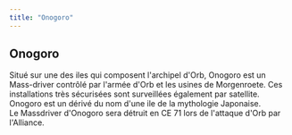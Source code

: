 ```yaml
---
title: "Onogoro"
---
```


Onogoro
-------

Situé sur une des iles qui composent l'archipel d'Orb, Onogoro est un Mass-driver contrôlé par l'armée d'Orb et les usines de Morgenroete. Ces installations très sécurisées sont surveillées également par satellite.   
Onogoro est un dérivé du nom d'une ile de la mythologie Japonaise.  
Le Massdriver d'Onogoro sera détruit en CE 71 lors de l'attaque d'Orb par l'Alliance.

